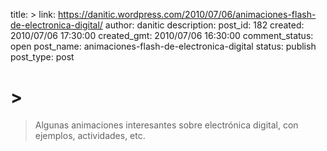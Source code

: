 title: >
link: https://danitic.wordpress.com/2010/07/06/animaciones-flash-de-electronica-digital/
author: danitic
description: 
post_id: 182
created: 2010/07/06 17:30:00
created_gmt: 2010/07/06 16:30:00
comment_status: open
post_name: animaciones-flash-de-electronica-digital
status: publish
post_type: post

# >

>Algunas animaciones interesantes sobre electrónica digital, con ejemplos, actividades, etc.